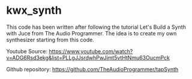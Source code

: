 # kwx_synth

This code has been written after following the tutorial Let's Build a Synth with Juce from The Audio Programmer.
The idea is to create my own synthesizer starting from this code.

Youtube Source: https://www.youtube.com/watch?v=ADG6Rsd3ekg&list=PLLgJJsrdwhPwJimt5vtHtNmu63OucmPck

Github repository: https://github.com/TheAudioProgrammer/tapSynth
